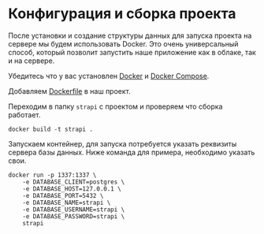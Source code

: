 # Конфигурация и сборка проекта

После установки и создание структуры данных для запуска проекта на сервере мы будем использовать Docker.
Это очень универсальный способ, который позволит запустить наше приложение как в облаке, так и на сервере.

Убедитесь что у вас установлен [Docker](https://www.docker.com/) и [Docker Compose](https://docs.docker.com/compose/). 

Добавляем [Dockerfile](../strapi/Dockerfile) в наш проект.

Переходим в папку `strapi` с проектом и проверяем что сборка работает.

```
docker build -t strapi .
```

Запускаем контейнер, для запуска потребуется указать реквизиты сервера базы данных.
Ниже команда для примера, необходимо указать свои.

```
docker run -p 1337:1337 \ 
    -e DATABASE_CLIENT=postgres \ 
    -e DATABASE_HOST=127.0.0.1 \
    -e DATABASE_PORT=5432 \
    -e DATABASE_NAME=strapi \ 
    -e DATABASE_USERNAME=strapi \ 
    -e DATABASE_PASSWORD=strapi \
    strapi
```